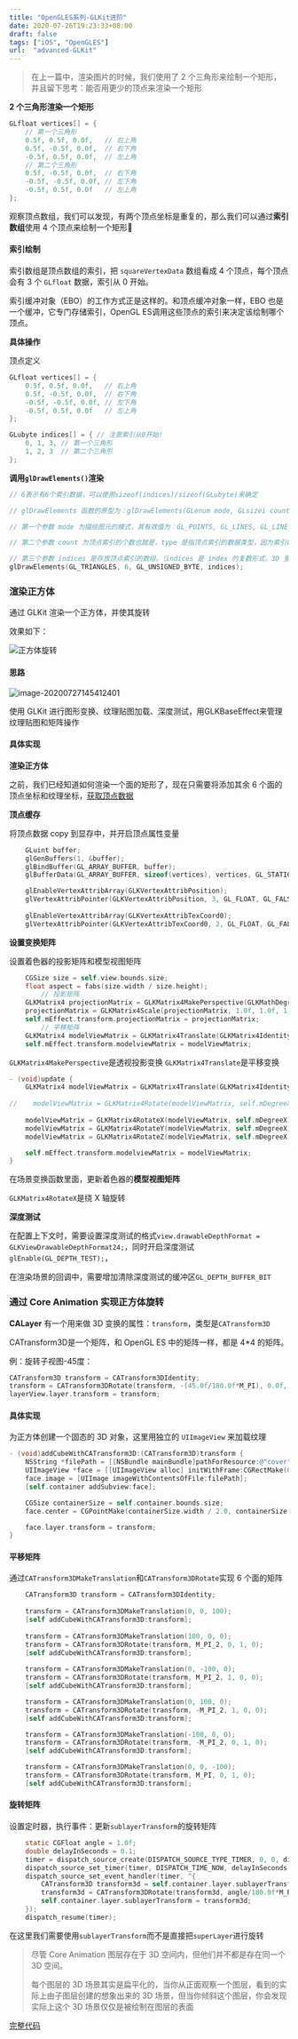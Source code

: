 ```yaml
---
title: "OpenGLES系列-GLKit进阶"
date: 2020-07-26T19:23:33+08:00
draft: false																																																																																																																																																																																																																																																																																																																																																																																																																																																																																																																				
tags: ["iOS", "OpenGLES"]
url:  "advanced-GLKit"
---
```


> 在上一篇中，渲染图片的时候，我们使用了 2 个三角形来绘制一个矩形，并且留下思考：能否用更少的顶点来渲染一个矩形

**2 个三角形渲染一个矩形**

```objective-c
GLfloat vertices[] = {
    // 第一个三角形
    0.5f, 0.5f, 0.0f,   // 右上角
    0.5f, -0.5f, 0.0f,  // 右下角
    -0.5f, 0.5f, 0.0f,  // 左上角
    // 第二个三角形
    0.5f, -0.5f, 0.0f,  // 右下角
    -0.5f, -0.5f, 0.0f, // 左下角
    -0.5f, 0.5f, 0.0f   // 左上角
};
```

观察顶点数组，我们可以发现，有两个顶点坐标是重复的，那么我们可以通过**索引数组**使用 4 个顶点来绘制一个矩形

#### 索引绘制

索引数组是顶点数组的索引，把 `squareVertexData` 数组看成 4 个顶点，每个顶点会有 3 个 `GLfloat` 数据，索引从 0 开始。

索引缓冲对象（EBO）的工作方式正是这样的。和顶点缓冲对象一样，EBO 也是一个缓冲，它专门存储索引，OpenGL ES调用这些顶点的索引来决定该绘制哪个顶点。

**具体操作**

顶点定义

```objective-c
GLfloat vertices[] = {
    0.5f, 0.5f, 0.0f,   // 右上角
    0.5f, -0.5f, 0.0f,  // 右下角
    -0.5f, -0.5f, 0.0f, // 左下角
    -0.5f, 0.5f, 0.0f   // 左上角
};

GLubyte indices[] = { // 注意索引从0开始! 
    0, 1, 3, // 第一个三角形
    1, 2, 3  // 第二个三角形
};
```

**调用`glDrawElements()`渲染**

```objective-c
// 6表示有6个索引数据，可以使用sizeof(indices)/sizeof(GLubyte)来确定

// glDrawElements 函数的原型为：glDrawElements(GLenum mode, GLsizei count, GLenum type, const GLvoid *indices);

// 第一个参数 mode 为描绘图元的模式，其有效值为：GL_POINTS, GL_LINES, GL_LINE_STRIP,  GL_LINE_LOOP,  GL_TRIANGLES,  GL_TRIANGLE_STRIP, GL_TRIANGLE_FAN。

// 第二个参数 count 为顶点索引的个数也就是，type 是指顶点索引的数据类型，因为索引始终是正值，索引这里必须是无符号型的非浮点类型，因此只能是 GL_UNSIGNED_BYTE, GL_UNSIGNED_SHORT, GL_UNSIGNED_INT 之一，为了减少内存的消耗，尽量使用最小规格的类型如 GL_UNSIGNED_BYTE。

// 第三个参数 indices 是存放顶点索引的数组。（indices 是 index 的复数形式，3D 里面很多单词的复数都挺特别的。）
glDrawElements(GL_TRIANGLES, 6, GL_UNSIGNED_BYTE, indices);  

```

### 渲染正方体

通过 GLKit 渲染一个正方体，并使其旋转

效果如下：

![正方体旋转](https://w-md.imzsy.design/正方体旋转.gif)

#### 思路

![image-20200727145412401](https://w-md.imzsy.design/image-20200727145412401.png)

使用 GLKit 进行图形变换、纹理贴图加载、深度测试，用GLKBaseEffect来管理纹理贴图和矩阵操作

#### 具体实现

**渲染正方体**

之前，我们已经知道如何渲染一个面的矩形了，现在只需要将添加其余 6 个面的顶点坐标和纹理坐标，[获取顶点数据](https://w-md.imzsy.design/vertices.txt)

**顶点缓存**

将顶点数据 copy 到显存中，并开启顶点属性变量

```objective-c
    GLuint buffer;
    glGenBuffers(1, &buffer);
    glBindBuffer(GL_ARRAY_BUFFER, buffer);
    glBufferData(GL_ARRAY_BUFFER, sizeof(vertices), vertices, GL_STATIC_DRAW);

    glEnableVertexAttribArray(GLKVertexAttribPosition);
    glVertexAttribPointer(GLKVertexAttribPosition, 3, GL_FLOAT, GL_FALSE, sizeof(GLfloat) * 5, (GLfloat *)NULL);
    
    glEnableVertexAttribArray(GLKVertexAttribTexCoord0);
    glVertexAttribPointer(GLKVertexAttribTexCoord0, 2, GL_FLOAT, GL_FALSE, sizeof(GLfloat) * 5, (GLfloat *)NULL + 3);
```

**设置变换矩阵**

设置着色器的投影矩阵和模型视图矩阵

```objective-c
    CGSize size = self.view.bounds.size;
    float aspect = fabs(size.width / size.height);
		// 投影矩阵
    GLKMatrix4 projectionMatrix = GLKMatrix4MakePerspective(GLKMathDegreesToRadians(90.0), aspect, 0.1f, 100.f);
    projectionMatrix = GLKMatrix4Scale(projectionMatrix, 1.0f, 1.0f, 1.0f);
    self.mEffect.transform.projectionMatrix = projectionMatrix;
		// 平移矩阵
    GLKMatrix4 modelViewMatrix = GLKMatrix4Translate(GLKMatrix4Identity, 0.0f, 0.0f, -2.0f);
    self.mEffect.transform.modelviewMatrix = modelViewMatrix;
```

`GLKMatrix4MakePerspective`是透视投影变换
`GLKMatrix4Translate`是平移变换

```objective-c
- (void)update {
    GLKMatrix4 modelViewMatrix = GLKMatrix4Translate(GLKMatrix4Identity, 0.0f, 0.0f, -2.0f);
    
//    modelViewMatrix = GLKMatrix4Rotate(modelViewMatrix, self.mDegreeX, 1.0, 1.0, 1.0);
    
    modelViewMatrix = GLKMatrix4RotateX(modelViewMatrix, self.mDegreeX);
    modelViewMatrix = GLKMatrix4RotateY(modelViewMatrix, self.mDegreeX);
    modelViewMatrix = GLKMatrix4RotateZ(modelViewMatrix, self.mDegreeX);

    self.mEffect.transform.modelviewMatrix = modelViewMatrix;
}
```

在场景变换函数里面，更新着色器的**模型视图矩阵**

`GLKMatrix4RotateX`是绕 X 轴旋转

**深度测试**

在配置上下文时，需要设置深度测试的格式`view.drawableDepthFormat = GLKViewDrawableDepthFormat24;`，同时开启深度测试`glEnable(GL_DEPTH_TEST);`，

在渲染场景的回调中，需要增加清除深度测试的缓冲区`GL_DEPTH_BUFFER_BIT`

### 通过 Core Animation 实现正方体旋转

**CALayer** 有一个用来做 3D 变换的属性：`transform`，类型是`CATransform3D`

CATransform3D是一个矩阵，和 OpenGL ES 中的矩阵一样，都是 4*4 的矩阵。

例：旋转子视图-45度：

```objective-c
CATransform3D transform = CATransform3DIdentity;
transform = CATransform3DRotate(transform, -(45.0f/180.0f*M_PI), 0.0f, 1.0f, 0.0f);
layerView.layer.transform = transform;
```

#### 具体实现

为正方体创建一个固态的 3D 对象，这里用独立的 `UIImageView` 来加载纹理

```objective-c
- (void)addCubeWithCATransform3D:(CATransform3D)transform {
    NSString *filePath = [[NSBundle mainBundle]pathForResource:@"cover" ofType:@"jpg"];
    UIImageView *face = [[UIImageView alloc] initWithFrame:CGRectMake(0, 0, 200, 200)];
    face.image = [UIImage imageWithContentsOfFile:filePath];
    [self.container addSubview:face];

    CGSize containerSize = self.container.bounds.size;
    face.center = CGPointMake(containerSize.width / 2.0, containerSize.height / 2.0);

    face.layer.transform = transform;
}
```

#### 平移矩阵

通过`CATransform3DMakeTranslation`和`CATransform3DRotate`实现 6 个面的矩阵

```objective-c
    CATransform3D transform = CATransform3DIdentity;
    
    transform = CATransform3DMakeTranslation(0, 0, 100);
    [self addCubeWithCATransform3D:transform];
    
    transform = CATransform3DMakeTranslation(100, 0, 0);
    transform = CATransform3DRotate(transform, M_PI_2, 0, 1, 0);
    [self addCubeWithCATransform3D:transform];
    
    transform = CATransform3DMakeTranslation(0, -100, 0);
    transform = CATransform3DRotate(transform, M_PI_2, 1, 0, 0);
    [self addCubeWithCATransform3D:transform];

    transform = CATransform3DMakeTranslation(0, 100, 0);
    transform = CATransform3DRotate(transform, -M_PI_2, 1, 0, 0);
    [self addCubeWithCATransform3D:transform];

    transform = CATransform3DMakeTranslation(-100, 0, 0);
    transform = CATransform3DRotate(transform, -M_PI_2, 0, 1, 0);
    [self addCubeWithCATransform3D:transform];

    transform = CATransform3DMakeTranslation(0, 0, -100);
    transform = CATransform3DRotate(transform, M_PI, 0, 1, 0);
    [self addCubeWithCATransform3D:transform];
```

#### 旋转矩阵

设置定时器，执行事件：更新`sublayerTransform`的旋转矩阵

```objective-c
    static CGFloat angle = 1.0f;
    double delayInSeconds = 0.1;
    timer = dispatch_source_create(DISPATCH_SOURCE_TYPE_TIMER, 0, 0, dispatch_get_main_queue());
    dispatch_source_set_timer(timer, DISPATCH_TIME_NOW, delayInSeconds * NSEC_PER_SEC, 0.0);
    dispatch_source_set_event_handler(timer, ^{
        CATransform3D transform3d = self.container.layer.sublayerTransform;
        transform3d = CATransform3DRotate(transform3d, angle/180.0f*M_PI, 1.0f, 1.0f, 1.0f);
        self.container.layer.sublayerTransform = transform3d;
    });
    dispatch_resume(timer);
```

在这里我们需要使用`sublayerTransform`而不是直接把`superLayer`进行旋转

> 尽管 Core Animation 图层存在于 3D 空间内，但他们并不都是存在同一个 3D 空间。
>
> 每个图层的 3D 场景其实是扁平化的，当你从正面观察一个图层，看到的实际上由子图层创建的想象出来的 3D 场景，但当你倾斜这个图层，你会发现实际上这个 3D 场景仅仅是被绘制在图层的表面

[完整代码](https://github.com/dev-jw/Learning-OpenGL-ES)

